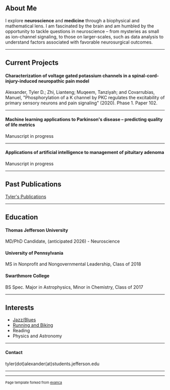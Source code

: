 ## About Me

I explore **neuroscience** and **medicine** through a biophysical and mathematical lens. I am fascinated by the brain and am humbled by the opportunity to tackle questions in neuroscience – from mysteries as small as ion-channel signaling, to those on larger-scales, such as data analysis to understand factors associated with favorable neurosurgical outcomes.

---

## Current Projects

#### Characterization of voltage gated potassium channels in a spinal-cord-injury-induced neuropathic pain model
Alexander, Tyler D.; Zhi, Lianteng; Muqeem, Tanziyah; and Covarrubias, Manuel, "Phosphorylation of a K channel by PKC regulates the excitability of primary sensory neurons and pain signaling" (2020). Phase 1. Paper 102.

---
#### Machine learning applications to Parkinson's disease – predicting quality of life metrics
Manuscript in progress

---
#### Applications of artificial intelligence to management of pituitary adenoma
Manuscript in progress

---

## Past Publications
[Tyler's Publications](https://scholar.google.com/citations?user=kLU6xeAAAAAJ&hl=en&oi=sra)

---

## Education

#### Thomas Jefferson University
MD/PhD Candidate, (anticipated 2026) - Neuroscience

#### University of Pennsylvania
MS in Nonprofit and Nongovernmental Leadership, Class of 2018

#### Swarthmore College
BS Spec. Major in Astrophysics, Minor in Chemistry, Class of 2017

---

## Interests

- [Jazz/Blues](https://open.spotify.com/track/0T4KV1pj8as2xvdHZAP5ae?si=XwR9USJ1RX28SqNbbyshgg)
- [Running and Biking](https://www.strava.com/athletes/42440063)
- Reading
- Physics and Astronomy


---
#### Contact
tyler(dot)alexander(at)students.jefferson.edu

---
---
<p style="font-size:11px">Page template forked from <a href="https://github.com/evanca/quick-portfolio">evanca</a></p>
<!-- Remove above link if you don't want to attibute -->
